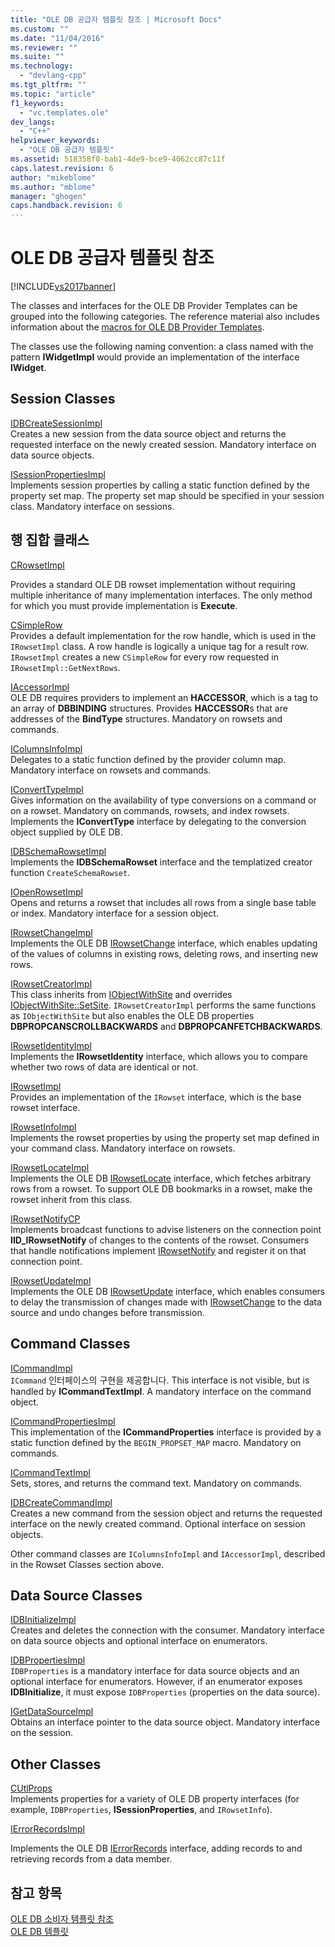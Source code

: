 ```yaml
---
title: "OLE DB 공급자 템플릿 참조 | Microsoft Docs"
ms.custom: ""
ms.date: "11/04/2016"
ms.reviewer: ""
ms.suite: ""
ms.technology: 
  - "devlang-cpp"
ms.tgt_pltfrm: ""
ms.topic: "article"
f1_keywords: 
  - "vc.templates.ole"
dev_langs: 
  - "C++"
helpviewer_keywords: 
  - "OLE DB 공급자 템플릿"
ms.assetid: 518358f0-bab1-4de9-bce9-4062cc87c11f
caps.latest.revision: 6
author: "mikeblome"
ms.author: "mblome"
manager: "ghogen"
caps.handback.revision: 6
---
```

# OLE DB 공급자 템플릿 참조
[!INCLUDE[vs2017banner](../../assembler/inline/includes/vs2017banner.md)]

The classes and interfaces for the OLE DB Provider Templates can be grouped into the following categories.  The reference material also includes information about the [macros for OLE DB Provider Templates](../../data/oledb/macros-for-ole-db-provider-templates.md).  
  
 The classes use the following naming convention: a class named with the pattern **IWidgetImpl** would provide an implementation of the interface **IWidget**.  
  
## Session Classes  
 [IDBCreateSessionImpl](../../data/oledb/idbcreatesessionimpl-class.md)  
 Creates a new session from the data source object and returns the requested interface on the newly created session.  Mandatory interface on data source objects.  
  
 [ISessionPropertiesImpl](../../data/oledb/isessionpropertiesimpl-class.md)  
 Implements session properties by calling a static function defined by the property set map.  The property set map should be specified in your session class.  Mandatory interface on sessions.  
  
## 행 집합 클래스  
 [CRowsetImpl](../../data/oledb/crowsetimpl-class.md)  
  
 Provides a standard OLE DB rowset implementation without requiring multiple inheritance of many implementation interfaces.  The only method for which you must provide implementation is **Execute**.  
  
 [CSimpleRow](../../data/oledb/csimplerow-class.md)  
 Provides a default implementation for the row handle, which is used in the `IRowsetImpl` class.  A row handle is logically a unique tag for a result row.  `IRowsetImpl` creates a new `CSimpleRow` for every row requested in `IRowsetImpl::GetNextRows`.  
  
 [IAccessorImpl](../../data/oledb/iaccessorimpl-class.md)  
 OLE DB requires providers to implement an **HACCESSOR**, which is a tag to an array of **DBBINDING** structures.  Provides **HACCESSOR**s that are addresses of the **BindType** structures.  Mandatory on rowsets and commands.  
  
 [IColumnsInfoImpl](../../data/oledb/icolumnsinfoimpl-class.md)  
 Delegates to a static function defined by the provider column map.  Mandatory interface on rowsets and commands.  
  
 [IConvertTypeImpl](../../data/oledb/iconverttypeimpl-class.md)  
 Gives information on the availability of type conversions on a command or on a rowset.  Mandatory on commands, rowsets, and index rowsets.  Implements the **IConvertType** interface by delegating to the conversion object supplied by OLE DB.  
  
 [IDBSchemaRowsetImpl](../../data/oledb/idbschemarowsetimpl-class.md)  
 Implements the **IDBSchemaRowset** interface and the templatized creator function `CreateSchemaRowset`.  
  
 [IOpenRowsetImpl](../../data/oledb/iopenrowsetimpl-class.md)  
 Opens and returns a rowset that includes all rows from a single base table or index.  Mandatory interface for a session object.  
  
 [IRowsetChangeImpl](../../data/oledb/irowsetchangeimpl-class.md)  
 Implements the OLE DB [IRowsetChange](https://msdn.microsoft.com/en-us/library/ms715790.aspx) interface, which enables updating of the values of columns in existing rows, deleting rows, and inserting new rows.  
  
 [IRowsetCreatorImpl](../../data/oledb/irowsetcreatorimpl-class.md)  
 This class inherits from [IObjectWithSite](http://msdn.microsoft.com/library/windows/desktop/ms693765) and overrides [IObjectWithSite::SetSite](http://msdn.microsoft.com/library/windows/desktop/ms683869).  `IRowsetCreatorImpl` performs the same functions as `IObjectWithSite` but also enables the OLE DB properties **DBPROPCANSCROLLBACKWARDS** and **DBPROPCANFETCHBACKWARDS**.  
  
 [IRowsetIdentityImpl](../../data/oledb/irowsetidentityimpl-class.md)  
 Implements the **IRowsetIdentity** interface, which allows you to compare whether two rows of data are identical or not.  
  
 [IRowsetImpl](../../data/oledb/irowsetimpl-class.md)  
 Provides an implementation of the `IRowset` interface, which is the base rowset interface.  
  
 [IRowsetInfoImpl](../../data/oledb/irowsetinfoimpl-class.md)  
 Implements the rowset properties by using the property set map defined in your command class.  Mandatory interface on rowsets.  
  
 [IRowsetLocateImpl](../../data/oledb/irowsetlocateimpl-class.md)  
 Implements the OLE DB [IRowsetLocate](https://msdn.microsoft.com/en-us/library/ms721190.aspx) interface, which fetches arbitrary rows from a rowset.  To support OLE DB bookmarks in a rowset, make the rowset inherit from this class.  
  
 [IRowsetNotifyCP](../../data/oledb/irowsetnotifycp-class.md)  
 Implements broadcast functions to advise listeners on the connection point **IID\_IRowsetNotify** of changes to the contents of the rowset.  Consumers that handle notifications implement [IRowsetNotify](https://msdn.microsoft.com/en-us/library/ms712959.aspx) and register it on that connection point.  
  
 [IRowsetUpdateImpl](../../data/oledb/irowsetupdateimpl-class.md)  
 Implements the OLE DB [IRowsetUpdate](https://msdn.microsoft.com/en-us/library/ms714401.aspx) interface, which enables consumers to delay the transmission of changes made with [IRowsetChange](https://msdn.microsoft.com/en-us/library/ms715790.aspx) to the data source and undo changes before transmission.  
  
## Command Classes  
 [ICommandImpl](../../data/oledb/icommandimpl-class.md)  
 `ICommand` 인터페이스의 구현을 제공합니다.  This interface is not visible, but is handled by **ICommandTextImpl**.  A mandatory interface on the command object.  
  
 [ICommandPropertiesImpl](../../data/oledb/icommandpropertiesimpl-class.md)  
 This implementation of the **ICommandProperties** interface is provided by a static function defined by the `BEGIN_PROPSET_MAP` macro.  Mandatory on commands.  
  
 [ICommandTextImpl](../../data/oledb/icommandtextimpl-class.md)  
 Sets, stores, and returns the command text.  Mandatory on commands.  
  
 [IDBCreateCommandImpl](../../data/oledb/idbcreatecommandimpl-class.md)  
 Creates a new command from the session object and returns the requested interface on the newly created command.  Optional interface on session objects.  
  
 Other command classes are `IColumnsInfoImpl` and `IAccessorImpl`, described in the Rowset Classes section above.  
  
## Data Source Classes  
 [IDBInitializeImpl](../../data/oledb/idbinitializeimpl-class.md)  
 Creates and deletes the connection with the consumer.  Mandatory interface on data source objects and optional interface on enumerators.  
  
 [IDBPropertiesImpl](../../data/oledb/idbpropertiesimpl-class.md)  
 `IDBProperties` is a mandatory interface for data source objects and an optional interface for enumerators.  However, if an enumerator exposes **IDBInitialize**, it must expose `IDBProperties` \(properties on the data source\).  
  
 [IGetDataSourceImpl](../../data/oledb/igetdatasourceimpl-class.md)  
 Obtains an interface pointer to the data source object.  Mandatory interface on the session.  
  
## Other Classes  
 [CUtlProps](../../data/oledb/cutlprops-class.md)  
 Implements properties for a variety of OLE DB property interfaces \(for example, `IDBProperties`, **ISessionProperties**, and `IRowsetInfo`\).  
  
 [IErrorRecordsImpl](../../data/oledb/ierrorrecordsimpl-class.md)  
  
 Implements the OLE DB [IErrorRecords](https://msdn.microsoft.com/en-us/library/ms718112.aspx) interface, adding records to and retrieving records from a data member.  
  
## 참고 항목  
 [OLE DB 소비자 템플릿 참조](../../data/oledb/ole-db-consumer-templates-reference.md)   
 [OLE DB 템플릿](../../data/oledb/ole-db-templates.md)